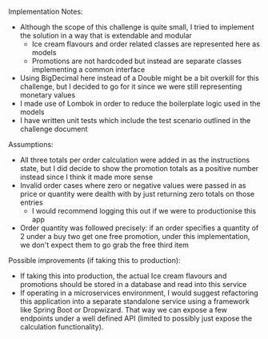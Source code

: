 Implementation Notes:
- Although the scope of this challenge is quite small, I tried to implement the solution in a way that is extendable and modular
    - Ice cream flavours and order related classes are represented here as models
    - Promotions are not hardcoded but instead are separate classes implementing a common interface
- Using BigDecimal here instead of a Double might be a bit overkill for this challenge, but I decided to go for it since we were still representing monetary values
- I made use of Lombok in order to reduce the boilerplate logic used in the models
- I have written unit tests which include the test scenario outlined in the challenge document

Assumptions:
- All three totals per order calculation were added in as the instructions state, but I did decide to show the promotion totals as a positive number instead since I think it made more sense
- Invalid order cases where zero or negative values were passed in as price or quantity were dealth with by just returning zero totals on those entries
    - I would recommend logging this out if we were to productionise this app
- Order quantity was followed precisely: if an order specifies a quantity of 2 under a buy two get one free promotion, under this implementation, we don't expect them to go grab the free third item

Possible improvements (if taking this to production):
- If taking this into production, the actual Ice cream flavours and promotions should be stored in a database and read into this service
- If operating in a microservices environment, I would suggest refactoring this application into a separate standalone service using a framework like Spring Boot or Dropwizard. That way we can expose a few endpoints under a well defined API (limited to possibly just expose the calculation functionality).